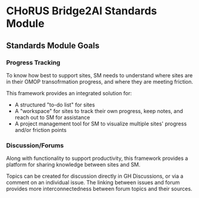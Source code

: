 # CHoRUS Bridge2AI Standards Module

## Standards Module Goals
### Progress Tracking
To know how best to support sites, SM needs to understand where sites are in their OMOP transofrmation progress, and where they are meeting friction.

This framework provides an integrated solution for:

- A structured "to-do list" for sites
- A "workspace" for sites to track their own progress, keep notes, and reach out to SM for assistance
- A project management tool for SM to visualize multiple sites' progress and/or friction points

### Discussion/Forums
Along with functionality to support productivity, this framework provides a platform for sharing knowledge between sites and SM. 

Topics can be created for discussion directly in GH Discussions, or via a comment on an individual issue. The linking between issues and forum provides more interconnectedness between forum topics and their sources.

